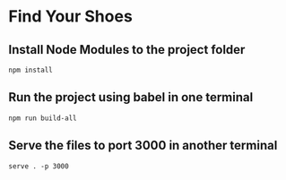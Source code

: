 # Find Your Shoes

## Install Node Modules to the project folder
```
npm install 
```
## Run the project using babel in one terminal
```
npm run build-all
```
## Serve the files to port 3000 in another terminal
```
serve . -p 3000
```
